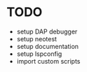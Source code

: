 # TODO
- setup DAP debugger
- setup neotest
- setup documentation
- setup lspconfig
- import custom scripts
